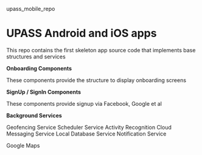 upass_mobile_repo
# UPASS Android and iOS apps

This repo contains the first skeleton app source code that implements base structures and services

**Onboarding Components**

These components provide the structure to display onboarding screens

**SignUp / SignIn Components**

These components provide signup via Facebook, Google et al

**Background Services**

Geofencing Service
Scheduler Service
Activity Recognition
Cloud Messaging Service
Local Database Service
Notification Service

Google Maps

